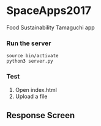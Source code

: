 # SpaceApps2017
Food Sustainability Tamaguchi app

### Run the server

```
source bin/activate
python3 server.py
```

### Test

1) Open index.html
2) Upload a file


## Response Screen



